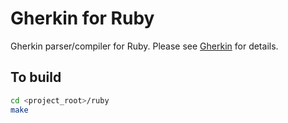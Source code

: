 # Gherkin for Ruby

Gherkin parser/compiler for Ruby. Please see [Gherkin](https://github.com/cucumber/common/tree/main/gherkin) for details.

## To build

```bash
cd <project_root>/ruby
make
```
